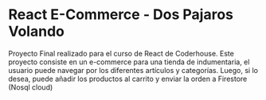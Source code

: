 # React E-Commerce - Dos Pajaros Volando

Proyecto Final realizado para el curso de React de Coderhouse. Este proyecto consiste en un e-commerce para una tienda de indumentaria, el usuario puede navegar por los diferentes artículos y categorías. Luego, si lo desea, puede añadir los productos al carrito y enviar la orden a Firestore (Nosql cloud) 



